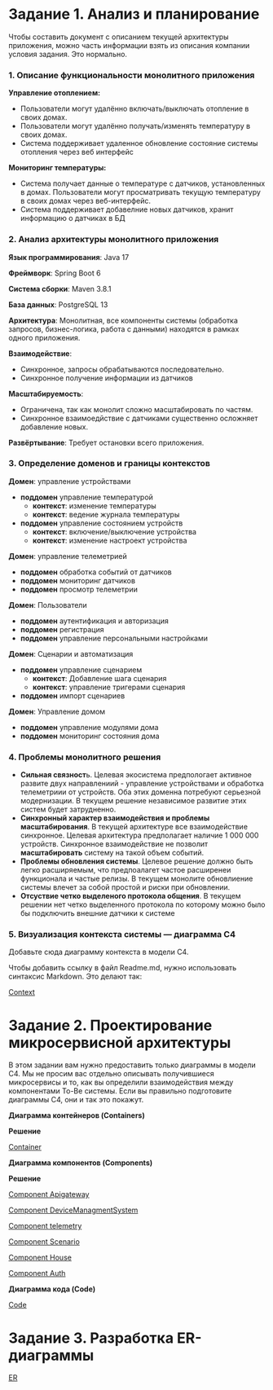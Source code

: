 # Задание 1. Анализ и планирование

Чтобы составить документ с описанием текущей архитектуры приложения, можно часть информации взять из описания компании условия задания. Это нормально.

### 1. Описание функциональности монолитного приложения

**Управление отоплением:**

- Пользователи могут удалённо включать/выключать отопление в своих домах.
- Пользователи могут удалённо получать/изменять температуру в своих домах.
- Система поддерживает удаленное обновление состояние системы отопления через веб интерфейс

**Мониторинг температуры:**

- Система получает данные о температуре с датчиков, установленных в домах. Пользователи могут просматривать текущую температуру в своих домах через веб-интерфейс.
- Система поддерживает добавелние новых датчиков, хранит информацию о датчиках в БД

### 2. Анализ архитектуры монолитного приложения

**Язык программирования**: Java 17

**Фреймворк**: Spring Boot 6

**Система сборки**: Maven 3.8.1

**База данных**: PostgreSQL 13

**Архитектура**: Монолитная, все компоненты системы (обработка запросов, бизнес-логика, работа с данными) находятся в рамках одного приложения.

**Взаимодействие**: 
- Синхронное, запросы обрабатываются последовательно.
- Синхронное получение информации из датчиков

**Масштабируемость**: 
- Ограничена, так как монолит сложно масштабировать по частям.
- Синхронное взаимоедйствие с датчиками существенно осложняет добавление новых.

**Развёртывание**: Требует остановки всего приложения.

### 3. Определение доменов и границы контекстов

**Домен**: управление устройствами
- **поддомен** управление температурой
  - **контекст**: изменение температуры 
  - **контекст**: ведение журнала температуры 
- **поддомен** управление состоянием устройств 
  - **контекст**: включение/выключение устройства
  - **контекст**: изменение настроект устройства

**Домен**: управление телеметрией
- **поддомен** обработка событий от датчиков
- **поддомен** мониторинг датчиков
- **поддомен** просмотр телеметрии

**Домен**: Пользователи
- **поддомен** аутентификация и авторизация
- **поддомен** регистрация
- **поддомен** управление персональными настройками

**Домен**: Сценарии и автоматизация
- **поддомен** управление сценарием 
   - **контекст**: Добавление шага сценария
   - **контекст**: управление тригерами сценария
- **поддомен** импорт сценариев

**Домен**: Управление домом
- **поддомен** управление модулями дома
- **поддомен** мониторинг состояния дома

### **4. Проблемы монолитного решения**

- **Сильная связност**ь. Целевая экосистема предпологает активное развите двух направлениий - управление устройствами и обработка телеметриии от устройств. Оба этих доменна потребуют серьезной модернизации. В текущем решение независимое развитие этих систем будет затрудненно.
- **Синхронный характер взаимодействия и проблемы масштабирования**. В текущей архитектуре все взаимодействие синхронное. Целевая архитектура предполагает наличие 1 000 000 устройств. Синхронное взаимодействие не позволит **масштабировать** систему на такой объем событий.
- **Проблемы обновления системы**. Целевое решение должно быть легко расширяемым, что предпоалагет частое расширенеи функционала и частые релизы. В текущем монолите обновлиение системы влечет за собой простой и риски при обновлении. 
- **Отсуствие четко выделеного протокола общения**. В текущем решении нет четко выделенного протокола по которому можно было бы подключить внешние датчики к системе


### 5. Визуализация контекста системы — диаграмма С4

Добавьте сюда диаграмму контекста в модели C4.

Чтобы добавить ссылку в файл Readme.md, нужно использовать синтаксис Markdown. Это делают так:

[Context](./part1/Context.puml)

# Задание 2. Проектирование микросервисной архитектуры

В этом задании вам нужно предоставить только диаграммы в модели C4. Мы не просим вас отдельно описывать получившиеся микросервисы и то, как вы определили взаимодействия между компонентами To-Be системы. Если вы правильно подготовите диаграммы C4, они и так это покажут.

**Диаграмма контейнеров (Containers)**

**Решение**

[Container](./part1/Container.puml)


**Диаграмма компонентов (Components)**

**Решение**

[Component Apigateway](./part1/Component_apigateway.puml)

[Component DeviceManagmentSystem](./part1/Component_managment.puml)

[Component telemetry](./part1/Component_telemetry.puml)

[Component Scenario](./part1/Component_scenario.puml)

[Component House](./part1/Component_house.puml)

[Component Auth](./part1/Component_auth.puml)

**Диаграмма кода (Code)**

[Code](./part1/Code.puml)

# Задание 3. Разработка ER-диаграммы

[ER](./part1/ER.puml)
